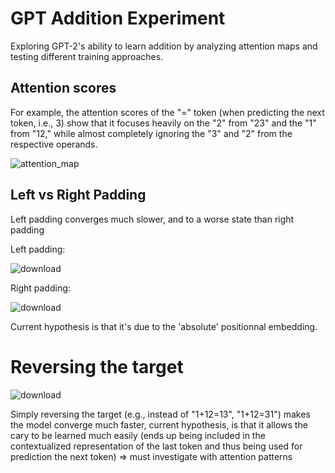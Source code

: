# GPT Addition Experiment  
Exploring GPT-2's ability to learn addition by analyzing attention maps and testing different training approaches.  

## Attention scores

For example, the attention scores of the "=" token (when predicting the next token, i.e., 3) show that it focuses heavily on the "2" from "23" and the "1" from "12," while almost completely ignoring the "3" and "2" from the respective operands.  

![attention_map](https://github.com/user-attachments/assets/7b208cd5-a0cc-40d1-9de7-696aa9022857)

## Left vs Right Padding

Left padding converges much slower, and to a worse state than right padding

Left padding:

![download](https://github.com/user-attachments/assets/aba93f9f-8232-455e-8e52-2f956699308a)

Right padding:

![download](https://github.com/user-attachments/assets/8d3913e6-e496-4d2d-b6e8-f3a1a833d174)

Current hypothesis is that it's due to the 'absolute' positionnal embedding.

# Reversing the target

![download](https://github.com/user-attachments/assets/a1ff67f7-29a8-4863-97ee-fd1722620b3f)

Simply reversing the target (e.g., instead of "1+12=13", "1+12=31") makes the model converge much faster, current hypothesis, is that it allows the cary to be learned much easily (ends up being included in the contextualized representation of the last token and thus being used for prediction the next token) => must investigate with attention patterns


